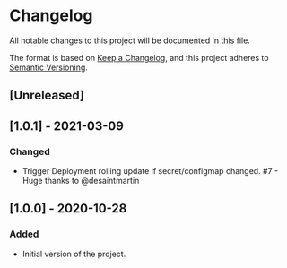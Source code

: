 # Changelog

All notable changes to this project will be documented in this file.

The format is based on [Keep a Changelog](https://keepachangelog.com/en/1.0.0/),
and this project adheres to [Semantic Versioning](https://semver.org/spec/v2.0.0.html).

## [Unreleased]

## [1.0.1] - 2021-03-09

### Changed

- Trigger Deployment rolling update if secret/configmap changed. #7 - Huge thanks to @desaintmartin

## [1.0.0] - 2020-10-28

### Added

- Initial version of the project.
